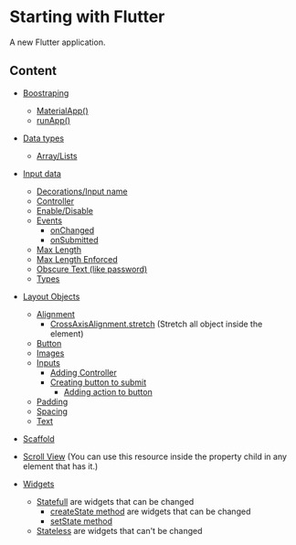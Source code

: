# Starting with Flutter

A new Flutter application.

## Content

* [Boostraping](#)
    * [MaterialApp()](main.dart#L6)
    * [runApp()](main.dart#L6)

* [Data types](#)
    * [Array/Lists](lib/modules/DailyPhrases/DailyPhrases.dart#L14)
* [Input data](#)
    * [Decorations/Input name](modules/inputs_tests/lib/inputText.dart#L34)
    * [Controller](modules/inputs_tests/lib/inputText.dart#L54)
    * [Enable/Disable](modules/inputs_tests/lib/inputText.dart#L37)
    * [Events](modules/inputs_tests/lib/inputText.dart#L48)
        * [onChanged](modules/inputs_tests/lib/inputText.dart#L50) 
        * [onSubmitted ](modules/inputs_tests/lib/inputText.dart#L52) 
    * [Max Length](modules/inputs_tests/lib/inputText.dart#L39)
    * [Max Length Enforced](modules/inputs_tests/lib/inputText.dart#L41)
    * [Obscure Text (like password)](modules/inputs_tests/lib/inputText.dart#L47)
    * [Types](modules/inputs_tests/lib/inputText.dart#L33)
* [Layout Objects](lib/modules/LayoutObjects.dart)
    * [Alignment](lib/modules/LayoutObjects/WidgetAlignment.dart#L15)
        * [CrossAxisAlignment.stretch](modules/best_fuel/lib/src/home.dart#L50) (Stretch all object inside the element)
    * [Button](lib/modules/LayoutObjects/CustomButton.dart#L7)
    * [Images](lib/modules/LayoutObjects/WidgetImages.dart#L6)
    * [Inputs](lib/modules/TypesWidgets/Statefull.dart#L37)
        * [Adding Controller](lib/modules/TypesWidgets/Statefull.dart#L39)
        * [Creating button to submit](lib/modules/TypesWidgets/Statefull.dart#L44)
            * [Adding action to button](lib/modules/TypesWidgets/Statefull.dart#L49)
    * [Padding](lib/modules/LayoutObjects/WidgetPadding.dart#L16)
    * [Spacing](lib/modules/LayoutObjects/CustomSpacing.dart)
    * [Text](lib/modules/LayoutObjects/CustomText.dart)
* [Scaffold](lib/modules/MyScaffold.dart)
* [Scroll View](modules/best_fuel/lib/src/home.dart#L48) (You can use this resource inside the property child in any element that has it.)
* [Widgets](lib/modules/TypesOfWidgets.dart)
    * [Statefull](lib/modules/TypesWidgets/Statefull.dart) are widgets that can be changed
        * [createState method](lib/modules/TypesWidgets/Statefull.dart#L11) are widgets that can be changed
        * [setState method](lib/modules/TypesWidgets/Statefull.dart#L4)
    * [Stateless](lib/modules/TypesWidgets/Stateless.dart) are widgets that can't be changed